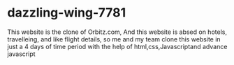 ﻿# dazzling-wing-7781
 This website is the clone of Orbitz.com,
 And this website is absed on hotels, travelleing, and like flight details,
 so me and my team clone this website in just a 4 days of time period with the help of html,css,Javascriptand advance javascript

